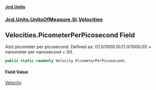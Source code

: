 #### [Jcd.Units](index.md 'index')
### [Jcd.Units.UnitsOfMeasure.SI](Jcd.Units.UnitsOfMeasure.SI.md 'Jcd.Units.UnitsOfMeasure.SI').[Velocities](Velocities.md 'Jcd.Units.UnitsOfMeasure.SI.Velocities')

## Velocities.PicometerPerPicosecond Field

A(n) picometer per picosecond. Defined as: ((1.0/1000.0)/(1.0/1000.0)) × nanometer per nanosecond + (0).

```csharp
public static readonly Velocity PicometerPerPicosecond;
```

#### Field Value
[Velocity](Velocity.md 'Jcd.Units.UnitTypes.Velocity')